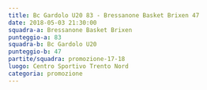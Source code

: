 ```yaml
---
title: Bc Gardolo U20 83 - Bressanone Basket Brixen 47
date: 2018-05-03 21:30:00
squadra-a: Bressanone Basket Brixen
punteggio-a: 83
squadra-b: Bc Gardolo U20
punteggio-b: 47
partite/squadra: promozione-17-18
luogo: Centro Sportivo Trento Nord
categoria: promozione
---
```

